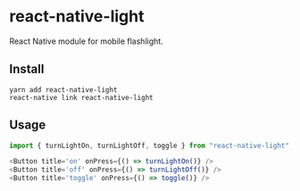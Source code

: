 # react-native-light

React Native module for mobile flashlight. 

## Install

```
yarn add react-native-light
react-native link react-native-light
```

## Usage

```js
import { turnLightOn, turnLightOff, toggle } from "react-native-light";

<Button title='on' onPress={() => turnLightOn()} />
<Button title='off' onPress={() => turnLightOff()} />
<Button title='toggle' onPress={() => toggle()} />
```

